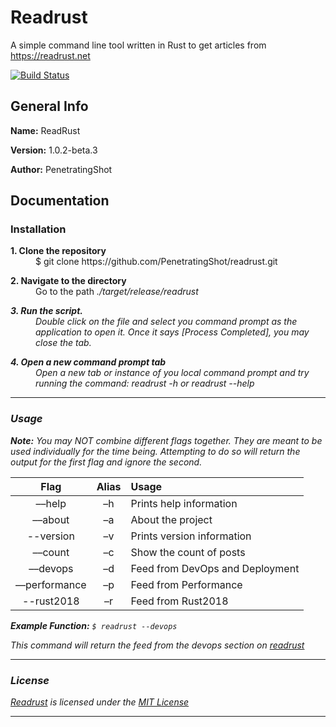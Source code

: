 
# Readrust

A simple command line tool written in Rust to get articles from https://readrust.net

[![Build Status](https://travis-ci.org/PenetratingShot/readrust.svg?branch=master)](https://travis-ci.org/PenetratingShot/readrust)

## General Info

**Name:** ReadRust

**Version:** 1.0.2-beta.3

**Author:** PenetratingShot


## Documentation

### Installation

<dl>
	<dt><b>1. Clone the repository</b></dt>
	<dd>$ git clone <a>https://github.com/PenetratingShot/readrust.git</a></dd>
</dl>
  
<dl>
	<dt><b>2. Navigate to the directory</b></dt>
	 <dd>Go to the path <em>./target/release/readrust<em></dd>
</dl>
  
<dl>
	<dt><b>3. Run the script.</b></dt>
	<dd>Double click on the file and select you command prompt as the application to open it. Once it says <em>[Process Completed]</em>, you may close the tab.</dd>
</dl>

<dl>
	<dt><b>4. Open a new command prompt tab</b></dt>
	<dd>Open a new tab or instance of you local command prompt and try running the command: <em>readrust -h</em> or <em>readrust --help</em></dd>
</dl>
  
  ***

### Usage

  

***Note*:** You may NOT combine different flags together. They are meant to be used individually for the time being. Attempting to do so will return the output for the first flag and ignore the second.

| Flag | Alias | Usage |
|:-------:|:------:|:------|
| ––help | –h | Prints help information |
| ––about | –a | About the project |
| --version | –v | Prints version information
| ––count | –c | Show the count of posts |
| ––devops | –d | Feed from DevOps and Deployment |
| ––performance | –p | Feed from Performance |
| --rust2018 | –r | Feed from Rust2018 |


**Example Function:**  `$ readrust --devops`

This command will return the feed from the devops section on [readrust](https://readrust.net)
****
### License
[Readrust](https://github.com/PenetratingShot/readrust.git) is licensed under the [MIT License](https://github.com/PenetratingShot/readrust/blob/master/LICENSE)
***
